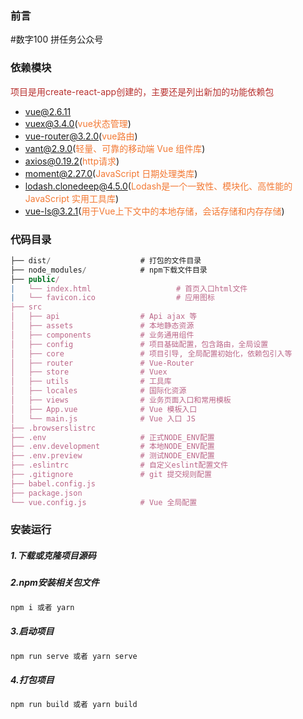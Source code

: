 
### 前言
#数字100 拼任务公众号


### 依赖模块
<span style="color: rgb(184,49,47);">项目是用create-react-app创建的，主要还是列出新加的功能依赖包</span>


- [vue@2.6.11](https://cn.vuejs.org/)
- [vuex@3.4.0](https://vuex.vuejs.org/zh/guide/)(<span style="color: rgb(243,121,52);">vue状态管理</span>)
- [vue-router@3.2.0](https://router.vuejs.org/zh/)(<span style="color: rgb(243,121,52);">vue路由</span>)
- [vant@2.9.0](https://youzan.github.io/vant/#/zh-CN/home)(<span style="color: rgb(243,121,52);">轻量、可靠的移动端 Vue 组件库</span>)
- [axios@0.19.2](https://github.com/mzabriskie/axios)(<span style="color: rgb(243,121,52);">http请求</span>)
- [moment@2.27.0](http://momentjs.cn/)(<span style="color: rgb(243,121,52);">JavaScript 日期处理类库</span>)
- [lodash.clonedeep@4.5.0](https://www.lodashjs.com/)(<span style="color: rgb(243,121,52);">Lodash是一个一致性、模块化、高性能的 JavaScript 实用工具库</span>)
- [vue-ls@3.2.1](https://www.npmjs.com/package/vue-ls)(<span style="color: rgb(243,121,52);">用于Vue上下文中的本地存储，会话存储和内存存储</span>)


<!--more-->

### 代码目录
```js
├── dist/                    # 打包的文件目录
├── node_modules/            # npm下载文件目录
├── public/                                 
|   └── index.html					 # 首页入口html文件
|   └── favicon.ico					 # 应用图标
├── src
│   ├── api                  # Api ajax 等
│   ├── assets               # 本地静态资源
│   ├── components           # 业务通用组件
│   ├── config               # 项目基础配置，包含路由，全局设置
│   ├── core                 # 项目引导, 全局配置初始化，依赖包引入等
│   ├── router               # Vue-Router
│   ├── store                # Vuex
│   ├── utils                # 工具库
│   ├── locales              # 国际化资源
│   ├── views                # 业务页面入口和常用模板
│   ├── App.vue              # Vue 模板入口
│   └── main.js              # Vue 入口 JS
├── .browserslistrc
├── .env                     # 正式NODE_ENV配置
├── .env.development         # 本地NODE_ENV配置
├── .env.preview             # 测试NODE_ENV配置
├── .eslintrc                # 自定义eslint配置文件
├── .gitignore               # git 提交规则配置
├── babel.config.js          
├── package.json            
└── vue.config.js            # Vue 全局配置       
```

### 安装运行
##### 1.下载或克隆项目源码
##### 2.npm安装相关包文件
```js
npm i 或者 yarn
```
##### 3.启动项目
```js
npm run serve 或者 yarn serve
```
##### 4.打包项目
```js
npm run build 或者 yarn build
```
